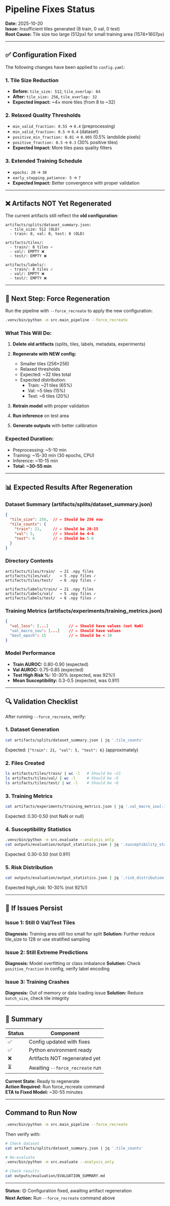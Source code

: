 # Pipeline Fixes Status

**Date:** 2025-10-20  
**Issue:** Insufficient tiles generated (8 train, 0 val, 0 test)  
**Root Cause:** Tile size too large (512px) for small training area (1574×1607px)

---

## ✅ Configuration Fixed

The following changes have been applied to `config.yaml`:

### 1. Tile Size Reduction
- **Before:** `tile_size: 512`, `tile_overlap: 64`
- **After:** `tile_size: 256`, `tile_overlap: 32`
- **Expected Impact:** ~4× more tiles (from 8 to ~32)

### 2. Relaxed Quality Thresholds
- `min_valid_fraction: 0.55` → `0.4` (preprocessing)
- `min_valid_fraction: 0.5` → `0.4` (dataset)
- `positive_min_fraction: 0.01` → `0.005` (0.5% landslide pixels)
- `positive_fraction: 0.5` → `0.3` (30% positive tiles)
- **Expected Impact:** More tiles pass quality filters

### 3. Extended Training Schedule
- `epochs: 20` → `30`
- `early_stopping_patience: 5` → `7`
- **Expected Impact:** Better convergence with proper validation

---

## ❌ Artifacts NOT Yet Regenerated

The current artifacts still reflect the **old configuration**:

```
artifacts/splits/dataset_summary.json:
  - tile_size: 512 (OLD)
  - train: 8, val: 0, test: 0 (OLD)

artifacts/tiles/:
  - train/: 8 tiles ✓
  - val/: EMPTY ❌
  - test/: EMPTY ❌

artifacts/labels/:
  - train/: 8 tiles ✓
  - val/: EMPTY ❌
  - test/: EMPTY ❌
```

---

## 🚀 Next Step: Force Regeneration

Run the pipeline with `--force_recreate` to apply the new configuration:

```bash
.venv/bin/python -m src.main_pipeline --force_recreate
```

### What This Will Do:

1. **Delete old artifacts** (splits, tiles, labels, metadata, experiments)
2. **Regenerate with NEW config:**
   - Smaller tiles (256×256)
   - Relaxed thresholds
   - Expected: ~32 tiles total
   - Expected distribution:
     - Train: ~21 tiles (65%)
     - Val: ~5 tiles (15%)
     - Test: ~6 tiles (20%)

3. **Retrain model** with proper validation
4. **Run inference** on test area
5. **Generate outputs** with better calibration

### Expected Duration:
- Preprocessing: ~5-10 min
- Training: ~15-30 min (30 epochs, CPU)
- Inference: ~10-15 min
- **Total: ~30-55 min**

---

## 📊 Expected Results After Regeneration

### Dataset Summary (artifacts/splits/dataset_summary.json)
```json
{
  "tile_size": 256,  // ← Should be 256 now
  "tile_counts": {
    "train": 21,     // ← Should be 20-25
    "val": 5,        // ← Should be 4-6
    "test": 6        // ← Should be 5-8
  }
}
```

### Directory Contents
```
artifacts/tiles/train/  → 21 .npy files
artifacts/tiles/val/    → 5 .npy files ✓
artifacts/tiles/test/   → 6 .npy files ✓

artifacts/labels/train/ → 21 .npy files
artifacts/labels/val/   → 5 .npy files ✓
artifacts/labels/test/  → 6 .npy files ✓
```

### Training Metrics (artifacts/experiments/training_metrics.json)
```json
{
  "val_loss": [...]         // ← Should have values (not NaN)
  "val_macro_iou": [...]    // ← Should have values
  "best_epoch": 15          // ← Should be < 30
}
```

### Model Performance
- **Train AUROC:** 0.80-0.90 (expected)
- **Val AUROC:** 0.75-0.85 (expected)
- **Test High Risk %:** 10-30% (expected, was 92%!)
- **Mean Susceptibility:** 0.3-0.5 (expected, was 0.91!)

---

## 🔍 Validation Checklist

After running `--force_recreate`, verify:

### 1. Dataset Generation
```bash
cat artifacts/splits/dataset_summary.json | jq '.tile_counts'
```
Expected: `{"train": 21, "val": 5, "test": 6}` (approximately)

### 2. Files Created
```bash
ls artifacts/tiles/train/ | wc -l   # Should be ~21
ls artifacts/tiles/val/ | wc -l     # Should be ~5
ls artifacts/tiles/test/ | wc -l    # Should be ~6
```

### 3. Training Metrics
```bash
cat artifacts/experiments/training_metrics.json | jq '.val_macro_iou[-1]'
```
Expected: 0.30-0.50 (not NaN or null)

### 4. Susceptibility Statistics
```bash
.venv/bin/python -m src.evaluate --analysis_only
cat outputs/evaluation/output_statistics.json | jq '.susceptibility_stats.mean'
```
Expected: 0.30-0.50 (not 0.91!)

### 5. Risk Distribution
```bash
cat outputs/evaluation/output_statistics.json | jq '.risk_distribution'
```
Expected high_risk: 10-30% (not 92%!)

---

## 🐛 If Issues Persist

### Issue 1: Still 0 Val/Test Tiles
**Diagnosis:** Training area still too small for split
**Solution:** Further reduce tile_size to 128 or use stratified sampling

### Issue 2: Still Extreme Predictions
**Diagnosis:** Model overfitting or class imbalance
**Solution:** Check `positive_fraction` in config, verify label encoding

### Issue 3: Training Crashes
**Diagnosis:** Out of memory or data loading issue
**Solution:** Reduce `batch_size`, check tile integrity

---

## 📝 Summary

| Status | Component |
|--------|-----------|
| ✅ | Config updated with fixes |
| ✅ | Python environment ready |
| ❌ | Artifacts NOT regenerated yet |
| ⏳ | Awaiting `--force_recreate` run |

**Current State:** Ready to regenerate  
**Action Required:** Run force_recreate command  
**ETA to Fixed Model:** ~30-55 minutes

---

## Command to Run Now

```bash
.venv/bin/python -m src.main_pipeline --force_recreate
```

Then verify with:

```bash
# Check dataset
cat artifacts/splits/dataset_summary.json | jq '.tile_counts'

# Re-evaluate
.venv/bin/python -m src.evaluate --analysis_only

# Check results
cat outputs/evaluation/EVALUATION_SUMMARY.md
```

---

**Status:** 🟡 Configuration fixed, awaiting artifact regeneration  
**Next Action:** Run `--force_recreate` command above
